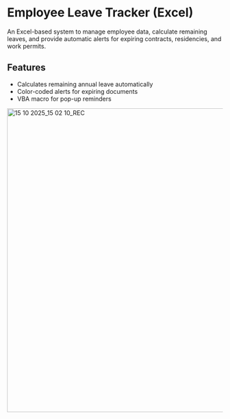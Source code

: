 # Employee Leave Tracker (Excel)

An Excel-based system to manage employee data, calculate remaining leaves, 
and provide automatic alerts for expiring contracts, residencies, and work permits.

## Features
- Calculates remaining annual leave automatically
- Color-coded alerts for expiring documents
- VBA macro for pop-up reminders


<img width="1366" height="710" alt="15 10 2025_15 02 10_REC" src="https://github.com/user-attachments/assets/39c405d2-061d-44ee-8a79-5cfd13189193" />
